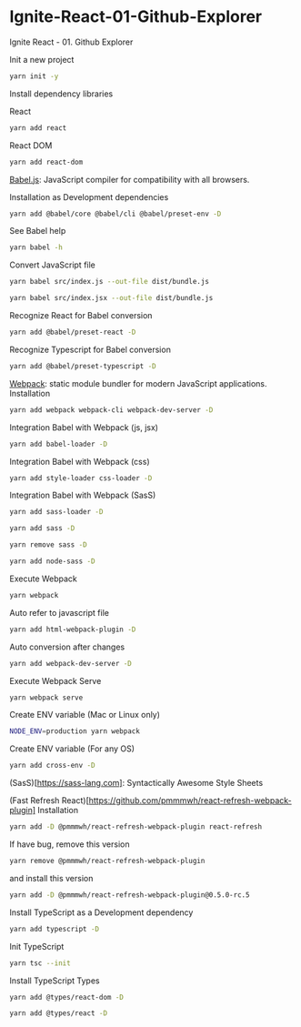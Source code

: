 # Ignite-React-01-Github-Explorer
Ignite React - 01. Github Explorer

Init a new project
```sh
yarn init -y
```

Install dependency libraries

React
```sh
yarn add react
```

React DOM
```sh
yarn add react-dom
```

[Babel.js](https://babeljs.io/): JavaScript compiler for compatibility with all browsers.

Installation as Development dependencies
```sh
yarn add @babel/core @babel/cli @babel/preset-env -D
```
See Babel help
```sh
yarn babel -h
```
Convert JavaScript file
```sh
yarn babel src/index.js --out-file dist/bundle.js
```
```sh
yarn babel src/index.jsx --out-file dist/bundle.js
```

Recognize React for Babel conversion
```sh
yarn add @babel/preset-react -D
```

Recognize Typescript for Babel conversion
```sh
yarn add @babel/preset-typescript -D
```


[Webpack](https://webpack.js.org/): static module bundler for modern JavaScript applications.
Installation
```sh
yarn add webpack webpack-cli webpack-dev-server -D
```
Integration Babel with Webpack (js, jsx)
```sh
yarn add babel-loader -D
```
Integration Babel with Webpack (css)
```sh
yarn add style-loader css-loader -D
```
Integration Babel with Webpack (SasS)
```sh
yarn add sass-loader -D
```
```sh
yarn add sass -D
```
```sh
yarn remove sass -D
```
```sh
yarn add node-sass -D
```

Execute Webpack
```sh
yarn webpack
```

Auto refer to javascript file
```sh
yarn add html-webpack-plugin -D
```

Auto conversion after changes
```sh
yarn add webpack-dev-server -D
```
Execute Webpack Serve
```sh
yarn webpack serve
```
Create ENV variable (Mac or Linux only)
```sh
NODE_ENV=production yarn webpack
```

Create ENV variable (For any OS)
```sh
yarn add cross-env -D
```

(SasS)[https://sass-lang.com]: Syntactically Awesome Style Sheets 

(Fast Refresh React)[https://github.com/pmmmwh/react-refresh-webpack-plugin]
Installation
```sh
yarn add -D @pmmmwh/react-refresh-webpack-plugin react-refresh
```

If have bug, remove this version
```sh
yarn remove @pmmmwh/react-refresh-webpack-plugin
```
and install this version
```sh
yarn add -D @pmmmwh/react-refresh-webpack-plugin@0.5.0-rc.5
```

Install TypeScript as a Development dependency
```sh
yarn add typescript -D
```

Init TypeScript 
```sh
yarn tsc --init
```

Install TypeScript Types
```sh
yarn add @types/react-dom -D
```

```sh
yarn add @types/react -D
```
